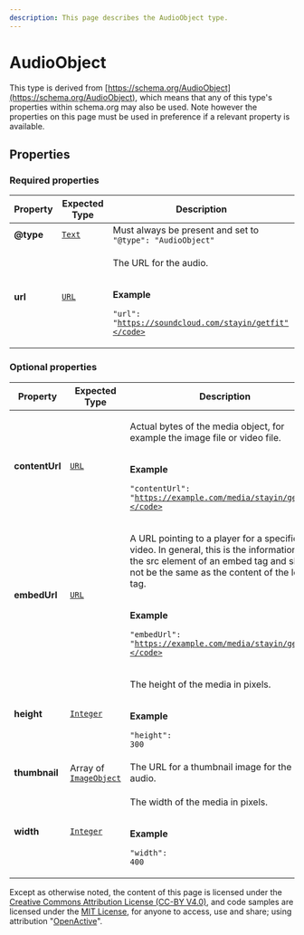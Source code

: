 ```yaml
---
description: This page describes the AudioObject type.
---
```


# AudioObject

This type is derived from [https://schema.org/AudioObject](https://schema.org/AudioObject), which means that any of this type's properties within schema.org may also be used. Note however the properties on this page must be used in preference if a relevant property is available.

## **Properties**

### **Required properties**

| Property  | Expected Type                      | Description                                                                                                                       |
| --------- | ---------------------------------- | --------------------------------------------------------------------------------------------------------------------------------- |
| **@type** |  [`Text`](https://schema.org/Text) |  Must always be present and set to `"@type": "AudioObject"`                                                                       |
| **url**   |  [`URL`](https://schema.org/URL)   | <p>The URL for the audio.</p><p><br><strong>Example</strong></p><p><code>"url": "https://soundcloud.com/stayin/getfit"</code></p> |

### **Optional properties**

| Property       | Expected Type                                                                           | Description                                                                                                                                                                                                                                                                                          |
| -------------- | --------------------------------------------------------------------------------------- | ---------------------------------------------------------------------------------------------------------------------------------------------------------------------------------------------------------------------------------------------------------------------------------------------------- |
| **contentUrl** |  [`URL`](https://schema.org/URL)                                                        | <p>Actual bytes of the media object, for example the image file or video file.</p><p><br><strong>Example</strong></p><p><code>"contentUrl": "https://example.com/media/stayin/getfit"</code></p>                                                                                                     |
| **embedUrl**   |  [`URL`](https://schema.org/URL)                                                        | <p>A URL pointing to a player for a specific video. In general, this is the information in the src element of an embed tag and should not be the same as the content of the loc tag.</p><p><br><strong>Example</strong></p><p><code>"embedUrl": "https://example.com/media/stayin/getfit"</code></p> |
| **height**     |  [`Integer`](https://schema.org/Integer)                                                | <p>The height of the media in pixels.</p><p><br><strong>Example</strong></p><p><code>"height": 300</code></p>                                                                                                                                                                                        |
| **thumbnail**  |  Array of [`ImageObject`](https://developer.openactive.io/data-model/types/imageobject) | The URL for a thumbnail image for the audio.                                                                                                                                                                                                                                                         |
| **width**      |  [`Integer`](https://schema.org/Integer)                                                | <p>The width of the media in pixels.</p><p><br><strong>Example</strong></p><p><code>"width": 400</code></p>                                                                                                                                                                                          |

Except as otherwise noted, the content of this page is licensed under the [Creative Commons Attribution License (CC-BY V4.0)](https://creativecommons.org/licenses/by/4.0/), and code samples are licensed under the [MIT License](https://opensource.org/licenses/MIT), for anyone to access, use and share; using attribution "[OpenActive](https://www.openactive.io)".
